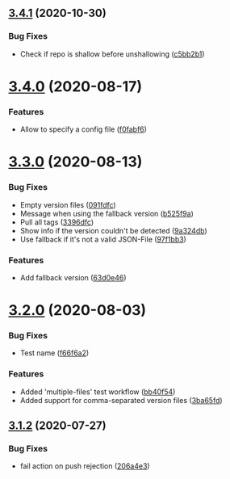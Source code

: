 ## [3.4.1](https://github.com/TriPSs/conventional-changelog-action/compare/v3.4.0...v3.4.1) (2020-10-30)


### Bug Fixes

* Check if repo is shallow before unshallowing ([c5bb2b1](https://github.com/TriPSs/conventional-changelog-action/commit/c5bb2b18afb00739c65c2bee9fc9bb6da52a8c90))



# [3.4.0](https://github.com/TriPSs/conventional-changelog-action/compare/v3.3.0...v3.4.0) (2020-08-17)


### Features

* Allow to specify a config file ([f0fabf6](https://github.com/TriPSs/conventional-changelog-action/commit/f0fabf6d88a3b7cef366530cc9cad6160a00d128))



# [3.3.0](https://github.com/TriPSs/conventional-changelog-action/compare/v3.2.0...v3.3.0) (2020-08-13)


### Bug Fixes

* Empty version files ([091fdfc](https://github.com/TriPSs/conventional-changelog-action/commit/091fdfc6a55a151e3adff5ada382986ead85d58e))
* Message when using the fallback version ([b525f9a](https://github.com/TriPSs/conventional-changelog-action/commit/b525f9ae66cb03aa2a58cd043963504b911bac31))
* Pull all tags ([3396dfc](https://github.com/TriPSs/conventional-changelog-action/commit/3396dfc4323e48de090308fff522ef4c557f73e5))
* Show info if the version couldn't be detected ([9a324db](https://github.com/TriPSs/conventional-changelog-action/commit/9a324dbd51d0d32c1b9df1a291e14cc20a5bbaff))
* Use fallback if it's not a valid JSON-File ([97f1bb3](https://github.com/TriPSs/conventional-changelog-action/commit/97f1bb3543e6f2480ef3e699fc695ecb8b3f881b))


### Features

* Add fallback version ([63d0e46](https://github.com/TriPSs/conventional-changelog-action/commit/63d0e46a0b69e3db3f7a5f44e963323afc35d29c))



# [3.2.0](https://github.com/TriPSs/conventional-changelog-action/compare/v3.1.2...v3.2.0) (2020-08-03)


### Bug Fixes

* Test name ([f66f6a2](https://github.com/TriPSs/conventional-changelog-action/commit/f66f6a29a71c9b5ee636cef9ee022f127da37304))


### Features

* Added 'multiple-files' test workflow ([bb40f54](https://github.com/TriPSs/conventional-changelog-action/commit/bb40f54b50fdae3a1a084b597370e7e0f95c28ab))
* Added support for comma-separated version files ([3ba65fd](https://github.com/TriPSs/conventional-changelog-action/commit/3ba65fd7f7bff6e1c60178d49632067c6a8d6bfa))



## [3.1.2](https://github.com/TriPSs/conventional-changelog-action/compare/v3.1.1...v3.1.2) (2020-07-27)


### Bug Fixes

* fail action on push rejection ([206a4e3](https://github.com/TriPSs/conventional-changelog-action/commit/206a4e313a58d868e56629ca59a29a5d8e0105ea))



